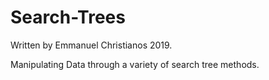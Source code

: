 # Search-Trees

Written by Emmanuel Christianos
2019.

Manipulating Data through a variety of search tree methods. 
